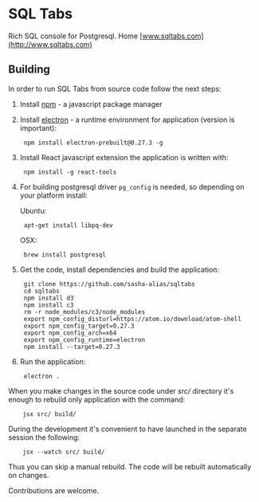 # SQL Tabs

Rich SQL console for Postgresql. Home [www.sqltabs.com](http://www.sqltabs.com)

## Building

In order to run SQL Tabs from source code follow the next steps:

1. Install [npm](https://www.npmjs.com) - a javascript package manager

2. Install [electron](http://electron.atom.io) - a runtime environment for application (version is important):

        npm install electron-prebuilt@0.27.3 -g

3. Install React javascript extension the application is written with:

        npm install -g react-tools

4. For building postgresql driver `pg_config` is needed, so depending on your platform install:

    Ubuntu:
        
        apt-get install libpq-dev

    OSX:

        brew install postgresql
    

5. Get the code, install dependencies and build the application:

        git clone https://github.com/sasha-alias/sqltabs
        cd sqltabs
        npm install d3
        npm install c3
        rm -r node_modules/c3/node_modules
        export npm_config_disturl=https://atom.io/download/atom-shell
        export npm_config_target=0.27.3
        export npm_config_arch=x64
        export npm_config_runtime=electron
        npm install --target=0.27.3

5. Run the application:

        electron .


When you make changes in the source code under *src/* directory it's enough to rebuild only application with the command:

        jsx src/ build/

During the development it's convenient to have launched in the separate session the following:

        jsx --watch src/ build/

Thus you can skip a manual rebuild. The code will be rebuilt automatically on changes.


Contributions are welcome.


